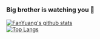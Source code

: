 ### Big brother is watching you 👋

[![FanYuang's github stats](https://github-readme-stats.vercel.app/api?username=FanYuang&count_private=true&show_icons=true&theme=onedark)](https://github.com/anuraghazra/github-readme-stats)
<br>
[![Top Langs](https://github-readme-stats.vercel.app/api/top-langs/?username=FanYuang)](https://github.com/anuraghazra/github-readme-stats)

